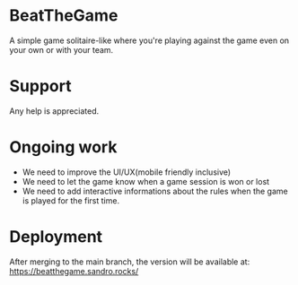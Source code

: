 # BeatTheGame
A simple game solitaire-like where you're playing against the game even on your own or with your team.

# Support
Any help is appreciated.

# Ongoing work
- We need to improve the UI/UX(mobile friendly inclusive)
- We need to let the game know when a game session is won or lost
- We need to add interactive informations about the rules when the game is played for the first time.


# Deployment
After merging to the main branch, the version will be available at: https://beatthegame.sandro.rocks/
